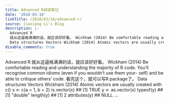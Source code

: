 ```yaml
---
title: Advanced R阅读笔记
date: '2018-03-18'
linkTitle: /2018/03/18/advanced-r/
source: Jiaxiang Li's Blog
description: |-
  Advanced R
  就从这逼格满满的话，就应该好好看。 Wickham (2014) Be comfortable reading and understanding the majority of R code. You’ll recognise common idioms (even if you wouldn’t use them your- self) and be able to critique others’ code. 看完这个，就可以写R package了。
  Data structures Vectors Wickham (2014) Atomic vectors are usually created with c() x &lt;- c(a = 1, b = 2) is.vector(x) ## [1] TRUE y &lt;- as.vector(x) typeof(y) ## [1] &quot;double&quot; length(y) ## [1] 2 attributes(y) ## NULL ...
disable_comments: true
---
```

Advanced R
就从这逼格满满的话，就应该好好看。 Wickham (2014) Be comfortable reading and understanding the majority of R code. You’ll recognise common idioms (even if you wouldn’t use them your- self) and be able to critique others’ code. 看完这个，就可以写R package了。
Data structures Vectors Wickham (2014) Atomic vectors are usually created with c() x &lt;- c(a = 1, b = 2) is.vector(x) ## [1] TRUE y &lt;- as.vector(x) typeof(y) ## [1] &quot;double&quot; length(y) ## [1] 2 attributes(y) ## NULL ...